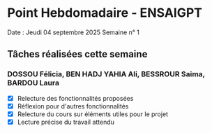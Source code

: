 # Point Hebdomadaire - ENSAIGPT

Date : Jeudi 04 septembre 2025
Semaine n° 1

## Tâches réalisées cette semaine

###  DOSSOU Félicia, BEN HADJ YAHIA Ali, BESSROUR Saima, BARDOU Laura

- [x] Relecture des fonctionnalités proposées
- [x] Réflexion pour d'autres fonctionnalités
- [x] Relecture du cours sur éléments utiles pour le projet
- [x] Lecture précise du travail attendu
